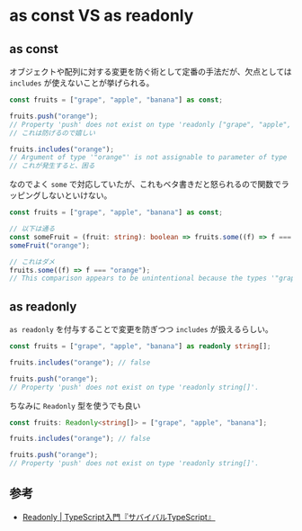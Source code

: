 # as const VS as readonly

## as const

オブジェクトや配列に対する変更を防ぐ術として定番の手法だが、欠点としては `includes` が使えないことが挙げられる。

```ts
const fruits = ["grape", "apple", "banana"] as const;

fruits.push("orange");
// Property 'push' does not exist on type 'readonly ["grape", "apple", "banana"]'.
// これは防げるので嬉しい

fruits.includes("orange");
// Argument of type '"orange"' is not assignable to parameter of type '"grape" | "apple" | "banana"'.
// これが発生すると、困る
```

なのでよく `some` で対応していたが、これもベタ書きだと怒られるので関数でラッピングしないといけない。

```ts
const fruits = ["grape", "apple", "banana"] as const;

// 以下は通る
const someFruit = (fruit: string): boolean => fruits.some((f) => f === fruit);
someFruit("orange");

// これはダメ
fruits.some((f) => f === "orange");
// This comparison appears to be unintentional because the types '"grape" | "apple" | "banana"' and '"orange"' have no overlap.
```

## as readonly

`as readonly` を付与することで変更を防ぎつつ `includes` が扱えるらしい。

```ts
const fruits = ["grape", "apple", "banana"] as readonly string[];

fruits.includes("orange"); // false

fruits.push("orange");
// Property 'push' does not exist on type 'readonly string[]'.
```

ちなみに `Readonly` 型を使うでも良い

```ts
const fruits: Readonly<string[]> = ["grape", "apple", "banana"];

fruits.includes("orange"); // false

fruits.push("orange");
// Property 'push' does not exist on type 'readonly string[]'.
```

## 参考

- [Readonly<T> | TypeScript入門『サバイバルTypeScript』](https://typescriptbook.jp/reference/type-reuse/utility-types/readonly)
